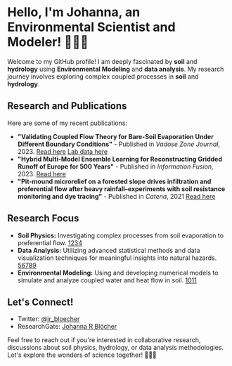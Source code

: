 # Hello, I'm Johanna, an Environmental Scientist and Modeler! 👩‍🔬🌱

Welcome to my GitHub profile! I am deeply fascinated by **soil** and **hydrology** using **Environmental Modeling** and **data analysis**. My research journey involves exploring complex coupled processes in **soil** and **hydrology**. 

## Research and Publications

Here are some of my recent publications:

- **"Validating Coupled Flow Theory for Bare-Soil Evaporation Under Different Boundary Conditions"** - Published in *Vadose Zone Journal*, 2023. [Read here](https://doi.org/10.1002/vzj2.20277) [Lab data here](https://doi.org/10.24355/dbbs.084-202308301744-0.) 
- **"Hybrid Multi-Model Ensemble Learning for Reconstructing Gridded Runoff of Europe for 500 Years"** - Published in *Information Fusion*, 2023. [Read here](https://doi.org/10.1016/j.inffus.2023.101807)
- **"Pit-mound microrelief on a forested slope drives infiltration and preferential flow after heavy rainfall–experiments with soil resistance monitoring and dye tracing"** - Published in *Catena*, 2021 [Read here](https://doi.org/10.1016/j.catena.2023.107231)

## Research Focus

- **Soil Physics:** Investigating complex processes from soil evaporation to preferential flow. [1](10.1002/vzj2.20277)[2](10.1016/j.catena.2023.107231)[3](10.1029/2020WR028513)[4](10.1016/j.advwatres.2019.103394)
- **Data Analysis:** Utilizing advanced statistical methods and data visualization techniques for meaningful insights into natural hazards. [5](10.5194/nhess-22-3501-2022)[6](https://doi.org/10.1016/j.jhydrol.2021.127002)[7](10.1016/j.scitotenv.2022.156304)[8](10.1016/j.scitotenv.2021.151805)[9](10.1016/j.geoderma.2021.114945)
- **Environmental Modeling:** Using and developing numerical models to simulate and analyze coupled water and heat flow in soil. [10](10.1016/j.advengsoft.2022.103278)[11](10.1016/j.jhydrol.2018.12.045)

## Let's Connect!

- Twitter: [@jr_bloecher](https://twitter.com/jr_bloecher)
- ResearchGate: [Johanna R Blöcher](https://www.researchgate.net/profile/Johanna-Bloecher)

Feel free to reach out if you're interested in collaborative research, discussions about soil physics, hydrology, or data analysis methodologies. Let's explore the wonders of science together! 🌱🔬💧
